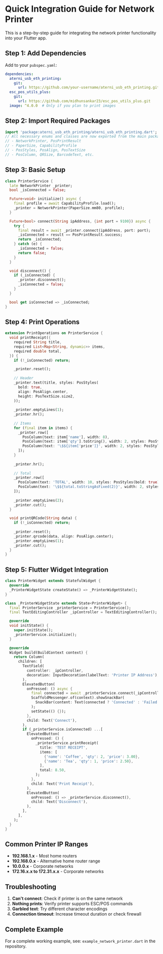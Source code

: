 # Quick Integration Guide for Network Printer

This is a step-by-step guide for integrating the network printer functionality into your Flutter app.

## Step 1: Add Dependencies

Add to your `pubspec.yaml`:

```yaml
dependencies:
  aterni_usb_eth_printing:
    git:
      url: https://github.com/your-username/aterni_usb_eth_printing.git
  esc_pos_utils_plus:
    git:
      url: https://github.com/midhunsankar23/esc_pos_utils_plus.git
  image: ^4.0.0  # Only if you plan to print images
```

## Step 2: Import Required Packages

```dart
import 'package:aterni_usb_eth_printing/aterni_usb_eth_printing.dart';
// All necessary enums and classes are now exported from the main package:
// - NetworkPrinter, PosPrintResult
// - PaperSize, CapabilityProfile
// - PosStyles, PosAlign, PosTextSize
// - PosColumn, QRSize, BarcodeText, etc.
```

## Step 3: Basic Setup

```dart
class PrinterService {
  late NetworkPrinter _printer;
  bool _isConnected = false;

  Future<void> initialize() async {
    final profile = await CapabilityProfile.load();
    _printer = NetworkPrinter(PaperSize.mm80, profile);
  }

  Future<bool> connect(String ipAddress, {int port = 9100}) async {
    try {
      final result = await _printer.connect(ipAddress, port: port);
      _isConnected = result == PosPrintResult.success;
      return _isConnected;
    } catch (e) {
      _isConnected = false;
      return false;
    }
  }

  void disconnect() {
    if (_isConnected) {
      _printer.disconnect();
      _isConnected = false;
    }
  }

  bool get isConnected => _isConnected;
}
```

## Step 4: Print Operations

```dart
extension PrintOperations on PrinterService {
  void printReceipt({
    required String title,
    required List<Map<String, dynamic>> items,
    required double total,
  }) {
    if (!_isConnected) return;

    _printer.reset();
    
    // Header
    _printer.text(title, styles: PosStyles(
      bold: true,
      align: PosAlign.center,
      height: PosTextSize.size2,
    ));
    
    _printer.emptyLines(1);
    _printer.hr();
    
    // Items
    for (final item in items) {
      _printer.row([
        PosColumn(text: item['name'], width: 8),
        PosColumn(text: item['qty'].toString(), width: 2, styles: PosStyles(align: PosAlign.center)),
        PosColumn(text: '\$${item['price']}', width: 2, styles: PosStyles(align: PosAlign.right)),
      ]);
    }
    
    _printer.hr();
    
    // Total
    _printer.row([
      PosColumn(text: 'TOTAL', width: 10, styles: PosStyles(bold: true)),
      PosColumn(text: '\$${total.toStringAsFixed(2)}', width: 2, styles: PosStyles(bold: true, align: PosAlign.right)),
    ]);
    
    _printer.emptyLines(2);
    _printer.cut();
  }

  void printQRCode(String data) {
    if (!_isConnected) return;
    
    _printer.reset();
    _printer.qrcode(data, align: PosAlign.center);
    _printer.emptyLines(1);
    _printer.cut();
  }
}
```

## Step 5: Flutter Widget Integration

```dart
class PrinterWidget extends StatefulWidget {
  @override
  _PrinterWidgetState createState() => _PrinterWidgetState();
}

class _PrinterWidgetState extends State<PrinterWidget> {
  final PrinterService _printerService = PrinterService();
  final TextEditingController _ipController = TextEditingController();

  @override
  void initState() {
    super.initState();
    _printerService.initialize();
  }

  @override
  Widget build(BuildContext context) {
    return Column(
      children: [
        TextField(
          controller: _ipController,
          decoration: InputDecoration(labelText: 'Printer IP Address'),
        ),
        ElevatedButton(
          onPressed: () async {
            final connected = await _printerService.connect(_ipController.text);
            ScaffoldMessenger.of(context).showSnackBar(
              SnackBar(content: Text(connected ? 'Connected' : 'Failed to connect')),
            );
            setState(() {});
          },
          child: Text('Connect'),
        ),
        if (_printerService.isConnected) ...[
          ElevatedButton(
            onPressed: () {
              _printerService.printReceipt(
                title: 'TEST RECEIPT',
                items: [
                  {'name': 'Coffee', 'qty': 2, 'price': 3.00},
                  {'name': 'Tea', 'qty': 1, 'price': 2.50},
                ],
                total: 8.50,
              );
            },
            child: Text('Print Receipt'),
          ),
          ElevatedButton(
            onPressed: () => _printerService.disconnect(),
            child: Text('Disconnect'),
          ),
        ],
      ],
    );
  }
}
```

## Common Printer IP Ranges

- **192.168.1.x** - Most home routers
- **192.168.0.x** - Alternative home router range
- **10.0.0.x** - Corporate networks
- **172.16.x.x to 172.31.x.x** - Corporate networks

## Troubleshooting

1. **Can't connect**: Check if printer is on the same network
2. **Nothing prints**: Verify printer supports ESC/POS commands
3. **Garbled text**: Try different character encodings
4. **Connection timeout**: Increase timeout duration or check firewall

## Complete Example

For a complete working example, see: `example_network_printer.dart` in the repository.
